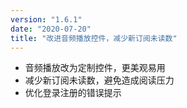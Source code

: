 ```yaml
---
version: "1.6.1"
date: "2020-07-20"
title: "改进音频播放控件，减少新订阅未读数"
---
```


- 音频播放改为定制控件，更美观易用
- 减少新订阅未读数，避免造成阅读压力
- 优化登录注册的错误提示
